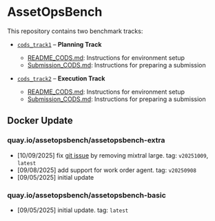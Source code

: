 # AssetOpsBench

This repository contains two benchmark tracks:  

- [`cods_track1`](./cods_track1) – **Planning Track**  
  - [README_CODS.md](./cods_track1/README_CODS.md): Instructions for environment setup  
  - [Submission_CODS.md](./cods_track1/Submission_CODS.md): Instructions for preparing a submission  

- [`cods_track2`](./cods_track2) – **Execution Track**  
  - [README_CODS.md](./cods_track2/README_CODS.md): Instructions for environment setup  
  - [Submission_CODS.md](./cods_track2/Submission_CODS.md): Instructions for preparing a submission  

## Docker Update
### quay.io/assetopsbench/assetopsbench-extra
- [10/09/2025] fix [git issue](https://github.com/IBM/AssetOpsBench/issues/78) by removing mixtral large.  tag: `v20251009`, `latest`
- [09/08/2025] add support for work order agent. tag: `v20250908`
- [09/05/2025] initial update

### quay.io/assetopsbench/assetopsbench-basic
- [09/05/2025] initial update. tag: `latest`
